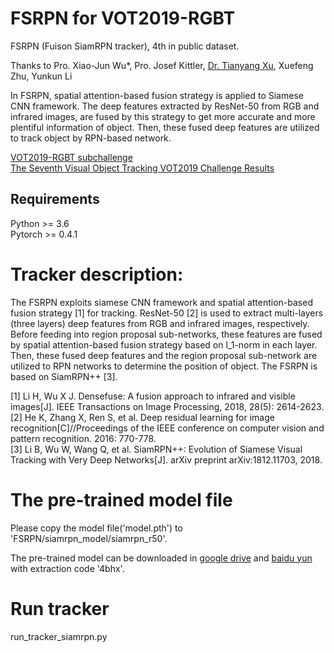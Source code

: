 # FSRPN for VOT2019-RGBT
FSRPN (Fuison SiamRPN tracker), 4th in public dataset.  

Thanks to Pro. Xiao-Jun Wu*, Pro. Josef Kittler, [Dr. Tianyang Xu](https://github.com/XU-TIANYANG), Xuefeng Zhu, Yunkun Li

In FSRPN, spatial attention-based fusion strategy is applied to Siamese CNN framework. The deep features extracted by ResNet-50 from RGB and infrared images, are fused by this strategy to get more accurate and more plentiful information of object. Then, these fused deep features are utilized to track object by RPN-based network.


[VOT2019-RGBT subchallenge](https://www.votchallenge.net/vot2019/index.html)  
[The Seventh Visual Object Tracking VOT2019 Challenge Results](http://prints.vicos.si/publications/375)

## Requirements
Python  >= 3.6  
Pytorch >= 0.4.1  


# Tracker description:

The FSRPN exploits siamese CNN framework and spatial attention-based fusion strategy [1] for tracking. ResNet-50 [2] is used to extract multi-layers (three layers) deep features from RGB and infrared images, respectively. Before feeding into region proposal sub-networks, these features are fused by spatial attention-based fusion strategy based on l_1-norm in each layer. Then, these fused deep features and the region proposal sub-network are utilized to RPN networks to determine the position of object. The FSRPN is based on SiamRPN++ [3].


[1] Li H, Wu X J. Densefuse: A fusion approach to infrared and visible images[J]. IEEE Transactions on Image Processing, 2018, 28(5): 2614-2623.  
[2] He K, Zhang X, Ren S, et al. Deep residual learning for image recognition[C]//Proceedings of the IEEE conference on computer vision and pattern recognition. 2016: 770-778.  
[3] Li B, Wu W, Wang Q, et al. SiamRPN++: Evolution of Siamese Visual Tracking with Very Deep Networks[J]. arXiv preprint arXiv:1812.11703, 2018.  



# The pre-trained model file

Please copy the model file('model.pth') to 'FSRPN/siamrpn_model/siamrpn_r50'.

The pre-trained model can be downloaded in [google drive](https://drive.google.com/file/d/1xoebTW6NLzdZGEYfu4jJb5BXxcY7xvx2/view?usp=sharing) and [baidu yun](https://pan.baidu.com/s/1gH_aEKuJT-yIrXOJe4CKeA) with extraction code '4bhx'.


# Run tracker

run_tracker_siamrpn.py


